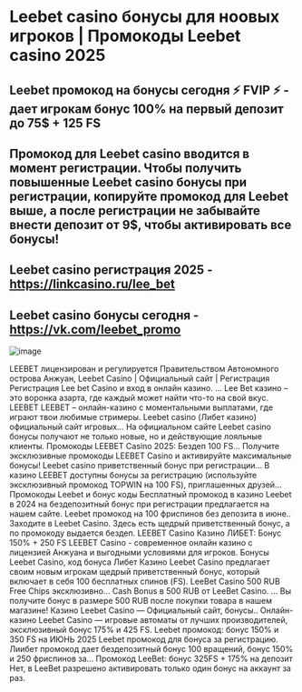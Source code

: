 # Leebet casino бонусы для ноовых игроков | Промокоды Leebet casino 2025

## Leebet промокод на бонусы  сегодня ⚡ FVIP ⚡ - дает игрокам бонус 100% на первый депозит до 75$ + 125 FS

## Промокод для Leebet casino вводится в момент регистрации. Чтобы получить повышенные Leebet casino бонусы при регистрации, копируйте промокод для Leebet выше, а после регистрации не забывайте внести депозит от 9$, чтобы активировать все бонусы!

## Leebet casino регистрация 2025 - https://linkcasino.ru/lee_bet

## Leebet casino бонусы сегодня - https://vk.com/leebet_promo

![image](https://github.com/user-attachments/assets/cb94aeb4-ac1f-48b1-b7f5-aeaef623bdc9)



LEEBET лицензирован и регулируется Правительством Автономного острова Анжуан, Leebet Casino | Официальный сайт | Регистрация Регистрация Lee bet Casino и вход в онлайн казино. ... Lee Bet казино – это воронка азарта, где каждый может найти что-то на свой вкус. LEEBET LEEBET – онлайн-казино с моментальными выплатами, где играют твои любимые стримеры.
Leebet casino (Либет казино) официальный сайт игровых... На официальном сайте Leebet casino бонусы получают не только новые, но и действующие лояльные клиенты. Промокоды LEEBET Casino 2025: Бездеп 100 FS... Получите эксклюзивные промокоды LEEBET Casino и активируйте максимальные бонусы!
Leebet casino приветственный бонус при регистрации... В казино LEEBET доступны бонусы за регистрацию (используйте эксклюзивный промокод TOPWIN на 100 FS), приглашенных друзей... Промокоды Leebet и бонус коды Бесплатный промокод в казино Leebet в 2024 на бездепозитный бонус при регистрации предлагается на нашем сайте.
Leebet промокод на 100 фриспинов без депозита в июне.. Заходите в Leebet Casino. Здесь есть щедрый приветственный бонус, а по промокоду выдается бездеп.
LEEBET Casino Казино ЛИБЕТ: Бонус 150% + 250 FS LEEBET Casino - современное онлайн казино с лицензией Анжуана и выгодными условиями для игроков.
Бонусы Leebet Casino, код бонуса Либет Казино Leebet Casino предлагает своим новым игрокам щедрый приветственный бонус, который включает в себя 100 бесплатных спинов (FS).
LeeBet Casino 500 RUB Free Chips эксклюзивно... Cash Bonus в 500 RUB от LeeBet Casino. ... Вы получите бонус в размере 500 RUB после покупки товара в нашем магазине!
Казино Leebet Casino — Официальный сайт, бонусы.. Онлайн-казино Leebet Casino — игровые автоматы от лучших производителей, эксклюзивный бонус 175% и 425 FS.
Leebet промокод: бонус 150% и 350 FS на ИЮНЬ 2025 Leebet промокод для бонуса за регистрацию. Лиибет промокод дает бездепозитный бонус 100 вращений, бонус 150% и 250 фриспинов за...
Промокод LeeBet: бонус 325FS + 175% на депозит Нет, в LeeBet разрешено активировать только один бонус на аккаунт за раз.
